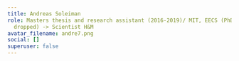 ```yaml
---
title: Andreas Soleiman
role: Masters thesis and research assistant (2016-2019)/ MIT, EECS (PhD,
  dropped) -> Scientist H&M
avatar_filename: andre7.png
social: []
superuser: false
---
```

